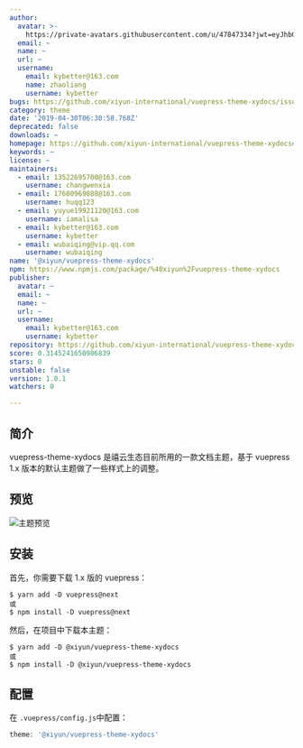 ```yaml
---
author:
  avatar: >-
    https://private-avatars.githubusercontent.com/u/47847334?jwt=eyJhbGciOiJIUzI1NiIsInR5cCI6IkpXVCJ9.eyJpc3MiOiJnaXRodWIuY29tIiwiYXVkIjoicmF3LmdpdGh1YnVzZXJjb250ZW50LmNvbSIsImtleSI6ImtleTEiLCJleHAiOjE3MzQ2NzMyMDAsIm5iZiI6MTczNDY3MjAwMCwicGF0aCI6Ii91LzQ3ODQ3MzM0In0.exiAwNW5zbvfBBlCmw4OXs6Ym0sDqDT18AidfmjkfvA&v=4
  email: ~
  name: ~
  url: ~
  username:
    email: kybetter@163.com
    name: zhaoliang
    username: kybetter
bugs: https://github.com/xiyun-international/vuepress-theme-xydocs/issues
category: theme
date: '2019-04-30T06:30:58.768Z'
deprecated: false
downloads: ~
homepage: https://github.com/xiyun-international/vuepress-theme-xydocs#readme
keywords: ~
license: ~
maintainers:
  - email: 13522695700@163.com
    username: changwenxia
  - email: 17600969088@163.com
    username: huqq123
  - email: yuyue19921120@163.com
    username: iamalisa
  - email: kybetter@163.com
    username: kybetter
  - email: wubaiqing@vip.qq.com
    username: wubaiqing
name: '@xiyun/vuepress-theme-xydocs'
npm: https://www.npmjs.com/package/%40xiyun%2Fvuepress-theme-xydocs
publisher:
  avatar: ~
  email: ~
  name: ~
  url: ~
  username:
    email: kybetter@163.com
    username: kybetter
repository: https://github.com/xiyun-international/vuepress-theme-xydocs
score: 0.3145241650906839
stars: 0
unstable: false
version: 1.0.1
watchers: 0

---
```


## 简介

vuepress-theme-xydocs 是禧云生态目前所用的一款文档主题，基于 vuepress 1.x 版本的默认主题做了一些样式上的调整。

## 预览

![主题预览](./images/preview.jpg)

## 安装

首先，你需要下载 1.x 版的 vuepress：

```shell
$ yarn add -D vuepress@next
或
$ npm install -D vuepress@next
```

然后，在项目中下载本主题：

```shell
$ yarn add -D @xiyun/vuepress-theme-xydocs
或
$ npm install -D @xiyun/vuepress-theme-xydocs
```


## 配置

在 `.vuepress/config.js`中配置：

```js
theme: '@xiyun/vuepress-theme-xydocs'
```
